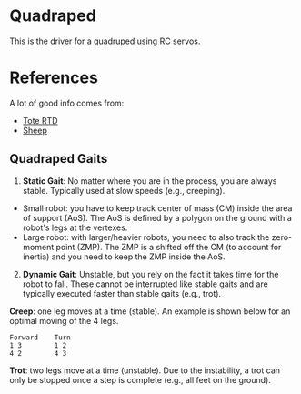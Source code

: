 # Quadraped

This is the driver for a quadruped using RC servos.


# References

A lot of good info comes from:

* [Tote RTD](http://tote.readthedocs.io/en/latest/ik.html)
* [Sheep](http://sheep.art.pl/Robots)

## Quadraped Gaits

1. **Static Gait**: No matter where you are in the process, you are always stable.
Typically used at slow speeds (e.g., creeping).
  * Small robot: you have to keep track center of mass (CM) inside the area
  of support (AoS). The AoS is defined by a polygon on the ground with a robot's
  legs at the vertexes.
  * Large robot: with larger/heavier robots, you need to also track the zero-moment
  point (ZMP). The ZMP is a shifted off the CM (to account for inertia) and
  you need to keep the ZMP inside the AoS.
2. **Dynamic Gait**: Unstable, but you rely on the fact it takes time for the
robot to fall. These cannot be interrupted like stable gaits and are typically
executed faster than stable gaits (e.g., trot).

**Creep**: one leg moves at a time (stable). An example is shown below for an
optimal moving of the 4 legs.

    Forward    Turn
    1 3        1 2
    4 2        4 3

**Trot**: two legs move at a time (unstable). Due to the instability, a trot
can only be stopped once a step is complete (e.g., all feet on the ground).
